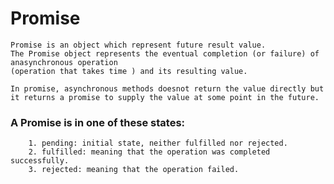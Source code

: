 # Promise

    Promise is an object which represent future result value.
    The Promise object represents the eventual completion (or failure) of anasynchronous operation 
    (operation that takes time ) and its resulting value.

    In promise, asynchronous methods doesnot return the value directly but
    it returns a promise to supply the value at some point in the future.

### A Promise is in one of these states:

        1. pending: initial state, neither fulfilled nor rejected.
        2. fulfilled: meaning that the operation was completed successfully.
        3. rejected: meaning that the operation failed.
